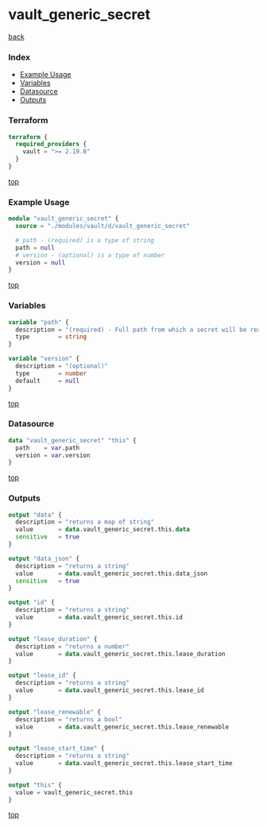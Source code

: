 # vault_generic_secret

[back](../vault.md)

### Index

- [Example Usage](#example-usage)
- [Variables](#variables)
- [Datasource](#datasource)
- [Outputs](#outputs)

### Terraform

```terraform
terraform {
  required_providers {
    vault = ">= 2.19.0"
  }
}
```

[top](#index)

### Example Usage

```terraform
module "vault_generic_secret" {
  source = "./modules/vault/d/vault_generic_secret"

  # path - (required) is a type of string
  path = null
  # version - (optional) is a type of number
  version = null
}
```

[top](#index)

### Variables

```terraform
variable "path" {
  description = "(required) - Full path from which a secret will be read."
  type        = string
}

variable "version" {
  description = "(optional)"
  type        = number
  default     = null
}
```

[top](#index)

### Datasource

```terraform
data "vault_generic_secret" "this" {
  path    = var.path
  version = var.version
}
```

[top](#index)

### Outputs

```terraform
output "data" {
  description = "returns a map of string"
  value       = data.vault_generic_secret.this.data
  sensitive   = true
}

output "data_json" {
  description = "returns a string"
  value       = data.vault_generic_secret.this.data_json
  sensitive   = true
}

output "id" {
  description = "returns a string"
  value       = data.vault_generic_secret.this.id
}

output "lease_duration" {
  description = "returns a number"
  value       = data.vault_generic_secret.this.lease_duration
}

output "lease_id" {
  description = "returns a string"
  value       = data.vault_generic_secret.this.lease_id
}

output "lease_renewable" {
  description = "returns a bool"
  value       = data.vault_generic_secret.this.lease_renewable
}

output "lease_start_time" {
  description = "returns a string"
  value       = data.vault_generic_secret.this.lease_start_time
}

output "this" {
  value = vault_generic_secret.this
}
```

[top](#index)